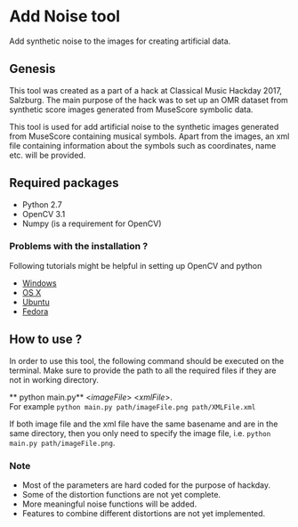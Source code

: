 # Add Noise tool
Add synthetic noise to the images for creating artificial data.

## Genesis
This tool was created as a part of a hack at Classical Music Hackday 2017, Salzburg. The main purpose of the hack was to set up an OMR dataset from synthetic score images generated from MuseScore symbolic data.

This tool is used for add artificial noise to the synthetic images generated from MuseScore containing musical symbols. Apart from the images, an xml file containing information about the symbols such as coordinates, name etc. will be provided.

## Required packages
- Python 2.7
- OpenCV 3.1
- Numpy (is a requirement for OpenCV)

### Problems with the installation ?
Following tutorials might be helpful in setting up OpenCV and python
- [Windows](http://docs.opencv.org/3.2.0/d5/de5/tutorial_py_setup_in_windows.html)
- [OS X](http://www.pyimagesearch.com/2015/06/15/install-opencv-3-0-and-python-2-7-on-osx/)
- [Ubuntu](http://www.pyimagesearch.com/2015/06/22/install-opencv-3-0-and-python-2-7-on-ubuntu/)
- [Fedora](http://docs.opencv.org/3.2.0/dd/dd5/tutorial_py_setup_in_fedora.html)


## How to use ?
In order to use this tool, the following command should be executed on the terminal. Make sure to provide the path to all the required files if they are not in working directory.

** python main.py** <*imageFile*\> <*xmlFile*\>.
<br>
For example `python main.py path/imageFile.png path/XMLFile.xml`

If both image file and the xml file have the same basename and are in the same directory, then you only need to specify the image file, i.e. `python main.py path/imageFile.png`.

### Note
- Most of the parameters are hard coded for the purpose of hackday.
- Some of the distortion functions are not yet complete.
- More meaningful noise functions will be added.
- Features to combine different distortions are not yet implemented.
